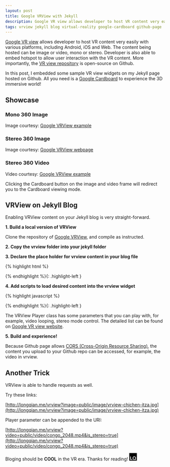 ```yaml
---
layout: post
title: Google VRView with Jekyll 
description: Google VR view allows developer to host VR content very easily with various platforms, including Android, iOS and Web. In this post, I embedded some sample VR view widgets on my Jekyll page hosted on Github. All you need is a Google Cardboard to experience the 3D immersive world.
tags: vrview jekyll blog virtual-reality google-cardboard github-page
---
```


<style>
.highlight-left {margin-left: 0}
</style>

[Google VR view](https://developers.google.com/vr/concepts/vrview) allows developer to host VR content very easily with various platforms, including Android, iOS and Web. The content being hosted can be image or video, mono or stereo. Developer is also able to embed hotspot to allow user interaction with the VR content. More importantly, the [VR view repository](https://github.com/googlevr/vrview) is open-source on Github.

In this post, I embedded some sample VR view widgets on my Jekyll page hosted on Github. All you need is a [Google Cardboard](https://vr.google.com/cardboard/) to experience the 3D immersive world!

## Showcase

### Mono 360 Image

<div id="vrview-image-mono"></div>

Image courtesy: [Google VRView example](http://googlevr.github.io/vrview/examples/gallery/index.html)

### Stereo 360 Image

<div id="vrview-image-stereo"></div>

Image courtesy: [Google VRView webpage](https://developers.google.com/vr/concepts/vrview)

### Stereo 360 Video

<div id="vrview-video-stereo"></div>

Video courtesy: [Google VRView example](http://googlevr.github.io/vrview/examples/video/index.html)

Clicking the Cardboard button on the image and video frame will redirect you to the Cardboard viewing mode.

## VRView on Jekyll Blog

Enabling VRView content on your Jekyll blog is very straight-forward.

**1. Build a local version of VRView**

Clone the repository of [Google VRView](https://github.com/googlevr/vrview), and compile as instructed.

**2. Copy the vrview folder into your jekyll folder**

**3. Declare the place holder for vrview content in your blog file**

{% highlight html %}
<div id="vrview-image-mono"></div>
{% endhighlight %}{: .highlight-left }

**4. Add scripts to load desired content into the vrview widget**

{% highlight javascript %}
<script>
window.addEventListener('load', onVrViewLoad);
function onVrViewLoad() {
  var vrView1 = new VRView.Player('#vrview-image-mono', {
    image: '/public/image/vrview-taj-mahal.jpg',
    is_stereo: false,
    width: '100%',
    height: 360
  });
}
</script>
{% endhighlight %}{: .highlight-left }

The VRView Player class has some parameters that you can play with, for example, video looping, stereo mode control. The detailed list can be found on [Google VR view website](https://developers.google.com/vr/concepts/vrview-web).

**5. Build and experience!**

Because Github page allows [CORS (Cross-Origin Resource Sharing)](https://en.wikipedia.org/wiki/Cross-origin_resource_sharing), the content you upload to your Github repo can be accessed, for example, the video in vrview.

## Another Trick

VRView is able to handle requests as well.

Try these links:

[http://longqian.me/vrview?image=public/image/vrview-chichen-itza.jpg](http://longqian.me/vrview?image=public/image/vrview-chichen-itza.jpg)

Player parameter can be appended to the URI:

[http://longqian.me/vrview?video=public/video/congo_2048.mp4&is_stereo=true](http://longqian.me/vrview?video=public/video/congo_2048.mp4&is_stereo=true)


Bloging should be **COOL** in the VR era. Thanks for reading! <img class="inline" src="/public/LQ144x144.png" alt="LQ" style="width:1.5rem;height:1.5rem;" />



<script src="/vrview/build/three.min.js"></script>
<script src="/vrview/build/vrview.min.js"></script>
<script>
window.addEventListener('load', onVrViewLoad)
function onVrViewLoad() {
  var vrView1 = new VRView.Player('#vrview-image-mono', {
    image: '/public/image/vrview-taj-mahal.jpg',
    is_stereo: false,
    width: '100%',
    height: 360
  });

  var vrView2 = new VRView.Player('#vrview-image-stereo', {
    image: '/public/image/vrview-coral.jpg',
    is_stereo: true,
    width: '100%',
    height: 360
  });

  var vrView3 = new VRView.Player('#vrview-video-stereo', {
    video: '/public/video/congo_2048.mp4',
    is_stereo: true,
    width: '100%',
    height: 360,
    loop: true
  });
}
</script>

